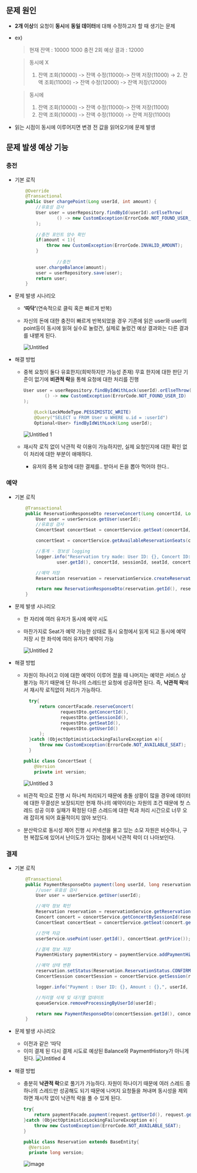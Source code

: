 ## 문제 원인

- **2개 이상**의 요청이 **동시**에 **동일 데이터**에 대해 수정하고자 할 때 생기는 문제
- ex)
    
    > 현재 잔액 : 10000
    > 1000 충전 2회
    > 예상 결과 : 12000
    
    > 동시에 X
    > 1. 잔액 조회(10000) -> 잔액 수정(11000)-> 잔액 저장(11000) → 2. 잔액 조회(11000) -> 잔액 수정(12000) -> 잔액 저장(12000)
    > 
    
    > 동시에
    > 1. 잔액 조회(10000) -> 잔액 수정(11000)-> 잔액 저장(11000)
    > 2. 잔액 조회(10000) -> 잔액 수정(11000) -> 잔액 저장(11000)
    > 
- 읽는 시점이 동시에 이루어지면 변경 전 값을 읽어오기에 문제 발생

## 문제 발생 예상 기능

### 충전

- 기본 로직
    
    ```java
        @Override
        @Transactional
        public User chargePoint(Long userId, int amount) {
            //유효성 검사
            User user = userRepository.findById(userId).orElseThrow(
                    () -> new CustomException(ErrorCode.NOT_FOUND_USER_ID)
            );
            
            //충전 포인트 양수 확인
            if(amount < 1){
                throw new CustomException(ErrorCode.INVALID_AMOUNT);
            }
            
    				//충전
            user.chargeBalance(amount);
            user = userRepository.save(user);
            return user;
        }
    ```
    
- 문제 발생 시나리오
    - **‘따닥’**(연속적으로 클릭 혹은 빠르게 반복)
    - 자신의 돈에 대한 충전이 빠르게 반복되었을 경우 기존에 읽은 user와 user의 point등이 동시에 읽혀 실수로 눌렀건, 실제로 눌렀건 예상 결과와는 다른 결과를 내뱉게 된다.
    
      ![Untitled](https://github.com/user-attachments/assets/b722c37c-0790-4399-a4a3-1b8338716068)

    
- 해결 방법
    - 중복 요청이 둘다 유효한지(희박하지만 가능성 존재) 무효 한지에 대한 판단 기준이 없기에 **비관적 락**을 통해 요청에 대한 처리를 진행
        
        ```java
        User user = userRepository.findByIdWithLock(userId).orElseThrow(
                () -> new CustomException(ErrorCode.NOT_FOUND_USER_ID)
        );
        ```
        
        ```java
            @Lock(LockModeType.PESSIMISTIC_WRITE)
            @Query("SELECT u FROM User u WHERE u.id = :userId")
            Optional<User> findByIdWithLock(Long userId);
        ```
      ![Untitled 1](https://github.com/user-attachments/assets/849272f4-a9dc-4aa8-b3b3-0cf8970e23a4)
    - 재시작 로직 없이 낙관적 락 이용이 가능하지만, 실제 요청인지에 대한 확인 없이 처리에 대한 부분이 애매하다.
        - 유저의 중복 요청에 대한 결제를.. 받아서 돈을 뽑아 먹어야 한다..
    


    

### 예약

- 기본 로직
    
    ```java
        @Transactional
        public ReservationResponseDto reserveConcert(Long concertId, Long sessionId, Long seatId, Long userId) {
            User user = userService.getUser(userId);
            //유효성 검사
            ConcertSeat concertSeat = concertService.getSeat(concertId, sessionId, seatId);
    
            concertSeat = concertService.getAvailableReservationSeats(concertId, sessionId, seatId);
    
            //통계 · 정보성 logging
            logger.info("Reservation try made: User ID: {}, Concert ID: {}, ConcertSession ID: {}, ConcertSeat ID: {}, Price: {}",
                    user.getId(), concertId, sessionId, seatId, concertSeat.getPrice());
    
            //예약 저장
            Reservation reservation = reservationService.createReservation(new Reservation(user.getId(), sessionId, concertSeat.getId(), concertSeat.getPrice()));
    
            return new ReservationResponseDto(reservation.getId(), reservation.getReservationPrice());
        }
    ```
    
- 문제 발생 시나리오
    - 한 자리에 여러 유저가 동시에 예약 시도
    - 마찬가지로 Seat가 예약 가능한 상태로 동시 요청에서 읽게 되고 동시에 예약 저장 시 한 좌석에 여러 유저가 예약이 가능
    
      ![Untitled 2](https://github.com/user-attachments/assets/0fae3590-247d-4e36-8a44-021ae08b5777)

    
- 해결 방법
    - 자원이 하나이고 이에 대한 예약이 이루어 졌을 때 나머지는 예약은 서비스 상 불가능 하기 때문에 단 하나의 스레드만 요청에 성공하면 된다. 즉, **낙관적 락**에서 재시작 로직없이 처리가 가능하다.
        
        ```java
          try{
              return concertFacade.reserveConcert(
                      requestDto.getConcertId(),
                      requestDto.getSessionId(),
                      requestDto.getSeatId(),
                      requestDto.getUserId()
              );
          }catch (ObjectOptimisticLockingFailureException e){
              throw new CustomException(ErrorCode.NOT_AVAILABLE_SEAT);
          }
        ```
        
        ```java
        public class ConcertSeat {
        	@Version
        	private int version;
        ```
      ![Untitled 3](https://github.com/user-attachments/assets/e0726ec5-6881-4691-96d0-9726b6699b5c)
    - 비관적 락으로 진행 시 하나씩 처리되기 때문에 충돌 상황이 많을 경우에 데이터에 대한 무결성은 보장되지만 현재 하나의 예약이라는 자원의 조건 때문에 첫 스레드 성공 이후 실패가 확정된 다른 스레드에 대한 락과 처리 시간으로 너무 오래 잡히게 되어 효율적이지 않아 보인다.
    - 분산락으로 동시성 제어 진행 시 커넥션을 물고 있는 소모 자원은 비슷하나, 구현 복잡도에 있어서 난이도가 있다는 점에서 낙관적 락이 더 나아보인다.


    

### 결제

- 기본 로직
    
    ```java
        @Transactional
        public PaymentResponseDto payment(long userId, long reservationId){
            //user 유효성 검사
            User user = userService.getUser(userId);
    
            //예약 정보 확인
            Reservation reservation = reservationService.getReservationByUserId(user.getId(), reservationId);
            Concert concert = concertService.getConcertBySessionId(reservation.getConcertSessionId());
            ConcertSeat concertSeat = concertService.getSeat(concert.getId(), reservation.getConcertSessionId(), reservation.getConcertSeatId());
    
            //잔액 차감
            userService.usePoint(user.getId(), concertSeat.getPrice());
    
            //결제 정보 저장
            PaymentHistory paymentHistory = paymentService.addPaymentHistory(new PaymentHistory(concertSeat.getPrice(), user, reservation));
    
            //예약 상태 변환
            reservation.setStatus(Reservation.ReservationStatus.CONFIRMED);
            ConcertSession concertSession = concertService.getSession(reservation.getConcertSessionId());
    
            logger.info("Payment : User ID: {}, Amount : {},", userId, reservation.getReservationPrice());
    
            //처리열 삭제 및 대기열 업데이트
            queueService.removeProcessingByUserId(userId);
    
            return new PaymentResponseDto(concertSession.getId(), concertSession.getSessionTime(), concertSeat.getSeatNumber(), paymentHistory.getAmount());
        }
    ```
    
- 문제 발생 시나리오
    - 이전과 같은 ‘따닥
    - 이미 결제 된 다시 결제 시도로 예상된 Balance와 PaymentHistory가 아니게 된다.
      ![Untitled 4](https://github.com/user-attachments/assets/1f8734f5-79c5-466d-a700-f808cce28f07)

        
    
- 해결 방법
    - 충분히 **낙관적 락**으로 풀기가 가능하다. 자원이 하나이기 때문에 여러 스레드 중 하나의 스레드만 성공해도 되기 때문에 나머지 요청들을 쳐내며 동시성을 제외하면 재시작 없이 낙관적 락을 풀 수 있게 된다.
        
        ```java
        try{
            return paymentFacade.payment(request.getUserId(), request.getReservationId());
        }catch (ObjectOptimisticLockingFailureException e){
            throw new CustomException(ErrorCode.NOT_AVAILABLE_SEAT);
        }
        ```
        
        ```java
        public class Reservation extends BaseEntity{
          @Version
          private long version;
        ```
      ![image](https://github.com/user-attachments/assets/6632c7a6-bdf3-4e2f-94da-30bec3521e9e)
